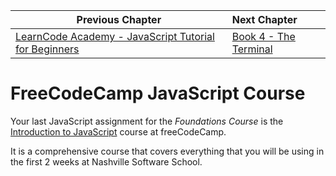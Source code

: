 | Previous Chapter | Next Chapter |
| ------------- |:-------------|
| [LearnCode Academy - JavaScript Tutorial for Beginners](./JS_LEARNCODE.md) | [Book 4 - The Terminal](../../book-4-terminal-velocity/README.md) |

# FreeCodeCamp JavaScript Course

Your last JavaScript assignment for the *Foundations Course* is the [Introduction to JavaScript](https://learn.freecodecamp.org/javascript-algorithms-and-data-structures/basic-javascript) course at freeCodeCamp.

It is a comprehensive course that covers everything that you will be using in the first 2 weeks at Nashville Software School.